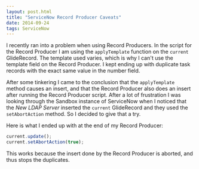 ```yaml
---
layout: post.html
title: "ServiceNow Record Producer Caveats"
date: 2014-09-24
tags: ServiceNow
---
```

I recently ran into a problem when using Record Producers. In the script for the Record Producer I am using the `applyTemplate` function on the `current` GlideRecord. The template used varies, which is why I can't use the template field on the Record Producer. I kept ending up with duplicate task records with the exact same value in the number field.

After some tinkering I came to the conclusion that the `applyTemplate` method causes an insert, and that the Record Producer also does an insert after running the Record Producer script. After a lot of frustration I was looking through the Sandbox instance of ServiceNow when I noticed that the *New LDAP Server* inserted the `current` GlideRecord and they used the `setAbortAction` method. So I decided to give that a try.

Here is what I ended up with at the end of my Record Producer:

```javascript
current.update();
current.setAbortAction(true);
```

This works because the insert done by the Record Producer is aborted, and thus stops the duplicates.